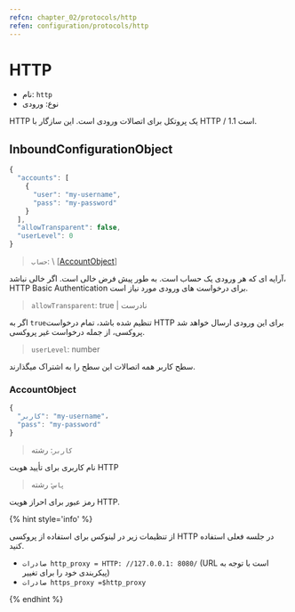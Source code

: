 ```yaml
---
refcn: chapter_02/protocols/http
refen: configuration/protocols/http
---
```

# HTTP

* نام: `http`
* نوع: ورودی

HTTP یک پروتکل برای اتصالات ورودی است. این سازگار با HTTP / 1.1 است.

## InboundConfigurationObject

```javascript
{
  "accounts": [
    {
      "user": "my-username",
      "pass": "my-password"
    }
  ],
  "allowTransparent": false,
  "userLevel": 0
}
```

> `حساب`: \ [[AccountObject](#accountobject)\]

آرایه ای که هر ورودی یک حساب است. به طور پیش فرض خالی است. اگر خالی نباشد، HTTP Basic Authentication برای درخواست های ورودی مورد نیاز است.

> `allowTransparent`: true | نادرست

اگر به `true`تنظیم شده باشد، تمام درخواست HTTP برای این ورودی ارسال خواهد شد پروکسی، از جمله درخواست غیر پروکسی.

> `userLevel`: number

سطح کاربر همه اتصالات این سطح را به اشتراک میگذارند.

### AccountObject

```javascript
{
  "کاربر": "my-username"،
  "pass": "my-password"
}
```

> `کاربر`: رشته

نام کاربری برای تأیید هویت HTTP

> `پاس`: رشته

رمز عبور برای احراز هویت HTTP.

{% hint style='info' %}

از تنظیمات زیر در لینوکس برای استفاده از پروکسی HTTP در جلسه فعلی استفاده کنید.

* `صادرات http_proxy = HTTP: //127.0.0.1: 8080/` (URL است با توجه به پیکربندی خود را برای تغییر)
* `صادرات https_proxy =$http_proxy`

{% endhint %}